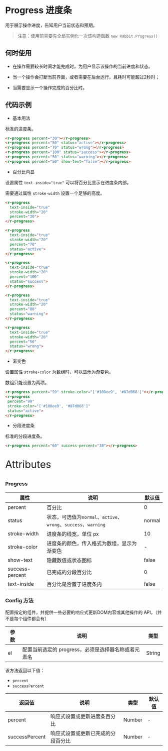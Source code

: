 # Progress 进度条

用于展示操作进度，告知用户当前状态和预期。

> 注意：使用前需要先全局实例化一次该构造函数  `new Rabbit.Progress()`

## 何时使用

- 在操作需要较长时间才能完成时，为用户显示该操作的当前进度和状态。

- 当一个操作会打断当前界面，或者需要在后台运行，且耗时可能超过2秒时；
- 当需要显示一个操作完成的百分比时。

## 代码示例

- 基本用法

标准的进度条。

```html
<r-progress percent="30"></r-progress>
<r-progress percent="50" status="active"></r-progress>
<r-progress percent="70" status="wrong"></r-progress>
<r-progress percent="100" status="success"></r-progress>
<r-progress percent="50" status="warning"></r-progress>
<r-progress percent="50" show-text="false"></r-progress>
```

- 百分比内显

设置属性 `text-inside="true"` 可以将百分比显示在进度条内部。

需要通过属性 `stroke-width` 设置一个足够的高度。

```html
<r-progress
  text-inside="true" 
  stroke-width="20" 
  percent="30">
</r-progress>

<r-progress
  text-inside="true" 
  stroke-width="20" 
  percent="70" 
  status="active">
</r-progress>

<r-progress
  text-inside="true" 
  stroke-width="20" 
  percent="100" 
  status="success">
</r-progress>

<r-progress
  text-inside="true" 
  stroke-width="20" 
  percent="80" 
  status="warning">
</r-progress>

<r-progress
  text-inside="true" 
  stroke-width="20" 
  percent="50" 
  status="wrong">
</r-progress>
```

- 渐变色

设置属性 `stroke-color` 为数组时，可以显示为渐变色。

数组只能设置为两项。

```html
<r-progress percent="99" stroke-color="['#108ee9', '#87d068']"></r-progress>
<r-progress
 percent="99" 
 stroke-color="['#108ee9', '#87d068']" 
 status="active">
</r-progress>
```

- 分段进度条

标准的分段进度条。

```html
<r-progress percent="60" success-percent="30"></r-progress>
```

<p style="font-size: 32px">Attributes</p>

### Progress

| 属性               | 说明                                                         | 默认值 |
| ------------------ | ------------------------------------------------------------ | ------ |
| percent         | 百分比                                                       | 0      |
| status          | 状态，可选值为`normal`、`active`、`wrong`、`success`、`warning` | normal |
| stroke-width    | 进度条的线宽，单位 px                                        | 10     |
| stroke-color    | 进度条的颜色，传入格式为数组，显示为渐变色                   | -      |
| show-text       | 隐藏数值或状态图标                                           | false  |
| success-percent | 已完成的分段百分比                                           | 0      |
| text-inside     | 百分比是否置于进度条内                                       | false  |

### Config  方法

配置指定的组件，并提供一些必要的响应式更新DOM内容或其他操作的 API。（并不是每个组件都会有）

| 参数 | 说明                                                | 类型   |
| ---- | --------------------------------------------------- | ------ |
| el   | 配置当前选定的 progress，必须是选择器名称或者元素名 | String |

该方法返回以下值：

- `percent`
- `successPercent`


| 返回值         | 说明                               | 类型   | 默认值 |
| -------------- | ---------------------------------- | ------ | ------ |
| percent        | 响应式设置或更新进度条百分比       | Number | -      |
| successPercent | 响应式设置或更新已完成的分段百分比 | Number | -      |


